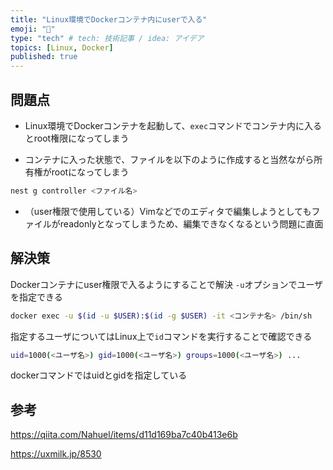 ```yaml
---
title: "Linux環境でDockerコンテナ内にuserで入る"
emoji: "🐧"
type: "tech" # tech: 技術記事 / idea: アイデア
topics: [Linux, Docker]
published: true
---
```


## 問題点

- Linux環境でDockerコンテナを起動して、`exec`コマンドでコンテナ内に入るとroot権限になってしまう

- コンテナに入った状態で、ファイルを以下のように作成すると当然ながら所有権がrootになってしまう
```sh
nest g controller <ファイル名>
```

- （user権限で使用している）Vimなどでのエディタで編集しようとしてもファイルがreadonlyとなってしまうため、編集できなくなるという問題に直面

## 解決策

Dockerコンテナにuser権限で入るようにすることで解決
`-u`オプションでユーザを指定できる

```sh
docker exec -u $(id -u $USER):$(id -g $USER) -it <コンテナ名> /bin/sh
```

指定するユーザについてはLinux上で`id`コマンドを実行することで確認できる


```sh
uid=1000(<ユーザ名>) gid=1000(<ユーザ名>) groups=1000(<ユーザ名>) ...
```

dockerコマンドではuidとgidを指定している

## 参考

https://qiita.com/Nahuel/items/d11d169ba7c40b413e6b

https://uxmilk.jp/8530

